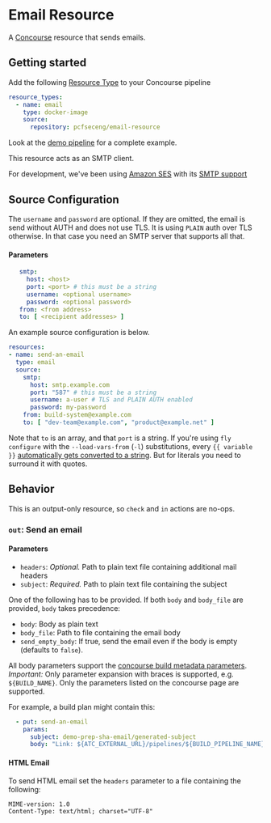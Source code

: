 # Email Resource

A [Concourse](http://concourse.ci) resource that sends emails.

## Getting started
Add the following [Resource Type](http://concourse.ci/configuring-resource-types.html) to your Concourse pipeline
```yaml
resource_types:
  - name: email
    type: docker-image
    source:
      repository: pcfseceng/email-resource
```

Look at the [demo pipeline](https://github.com/pivotal-cf/email-resource/blob/master/ci/demo-pipeline.yml) for a complete example.

This resource acts as an SMTP client.

For development, we've been using [Amazon SES](https://aws.amazon.com/ses/) with its [SMTP support](http://docs.aws.amazon.com/ses/latest/DeveloperGuide/smtp-credentials.html)

## Source Configuration

The `username` and `password` are optional. If they are omitted, the email is send without AUTH and does not use TLS.
It is using `PLAIN` auth over TLS otherwise. In that case you need an SMTP server that supports all that.

#### Parameters

```yaml
   smtp:
     host: <host>
     port: <port> # this must be a string
     username: <optional username>
     password: <optional password>
   from: <from address>
   to: [ <recipient addresses> ]
```

An example source configuration is below.
```yaml
resources:
- name: send-an-email
  type: email
  source:
    smtp:
      host: smtp.example.com
      port: "587" # this must be a string
      username: a-user # TLS and PLAIN AUTH enabled
      password: my-password
    from: build-system@example.com
    to: [ "dev-team@example.com", "product@example.net" ]
```
Note that `to` is an array, and that `port` is a string.
If you're using `fly configure` with the `--load-vars-from` (`-l`) substitutions, every `{{ variable }}` 
[automatically gets converted to a string](http://concourse.ci/fly-cli.html).
But for literals you need to surround it with quotes.

## Behavior

This is an output-only resource, so `check` and `in` actions are no-ops.

### `out`: Send an email

#### Parameters

* `headers`: *Optional.* Path to plain text file containing additional mail headers
* `subject`: *Required.* Path to plain text file containing the subject

One of the following has to be provided. If both `body` and `body_file` are provided, `body` takes precedence:
* `body`: Body as plain text
* `body_file`: Path to file containing the email body
* `send_empty_body`: If true, send the email even if the body is empty (defaults to `false`).

All body parameters support the [concourse build metadata parameters](http://concourse.ci/implementing-resources.html#resource-metadata).
*Important:* Only parameter expansion with braces is supported, e.g. `${BUILD_NAME}`. Only the parameters listed on the concourse page are supported.

For example, a build plan might contain this:
```yaml
  - put: send-an-email
    params:
      subject: demo-prep-sha-email/generated-subject
      body: "Link: ${ATC_EXTERNAL_URL}/pipelines/${BUILD_PIPELINE_NAME}/jobs/${BUILD_JOB_NAME}/builds/${BUILD_NAME}"
```

#### HTML Email

To send HTML email set the `headers` parameter to a file containing the following:

```
MIME-version: 1.0
Content-Type: text/html; charset="UTF-8"
```
